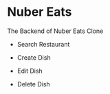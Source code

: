 # Nuber Eats

The Backend of Nuber Eats Clone

- Search Restaurant

- Create Dish
- Edit Dish
- Delete Dish

